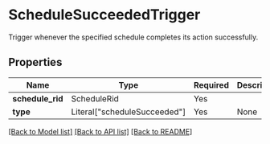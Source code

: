# ScheduleSucceededTrigger

Trigger whenever the specified schedule completes its action
successfully.


## Properties
| Name | Type | Required | Description |
| ------------ | ------------- | ------------- | ------------- |
**schedule_rid** | ScheduleRid | Yes |  |
**type** | Literal["scheduleSucceeded"] | Yes | None |


[[Back to Model list]](../../../README.md#models-v2-link) [[Back to API list]](../../../README.md#documentation-for-api-endpoints) [[Back to README]](../../../README.md)
